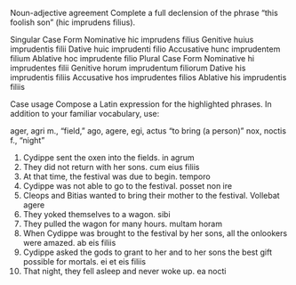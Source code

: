 Noun-adjective agreement
Complete a full declension of the phrase “this foolish son” (hic imprudens filius).

Singular
 Case	           Form
Nominative	hic imprudens filius
Genitive	 huius imprudentis filii
Dative	 huic imprudenti filio
Accusative	 hunc imprudentem filium
Ablative	 hoc imprudente filio
Plural
Case	           Form
Nominative	 hi imprudentes filii
Genitive	 horum imprudentum filiorum
Dative	 his imprudentis filiis
Accusative	 hos imprudentes filios
Ablative	 his imprudentis filiis

Case usage
Compose a Latin expression for the highlighted phrases. In addition to your familiar vocabulary, use:

ager, agri m., “field,”
ago, agere, egi, actus “to bring (a person)”
nox, noctis f., “night”
1. Cydippe sent the oxen into the fields.
in agrum
2. They did not return with her sons.
cum eius filiis
3. At that time, the festival was due to begin.
temporo
4. Cydippe was not able to go to the festival.
posset non ire
5. Cleops and Bitias wanted to bring their mother to the festival.
Vollebat agere
6. They yoked themselves to a wagon.
sibi
7. They pulled the wagon for many hours.
multam horam
8. When Cydippe was brought to the festival by her sons, all the onlookers were amazed.
ab eis filiis
9. Cydippe asked the gods to grant to her and to her sons the best gift possible for mortals.
ei et eis filiis
10. That night, they fell asleep and never woke up.
ea nocti
